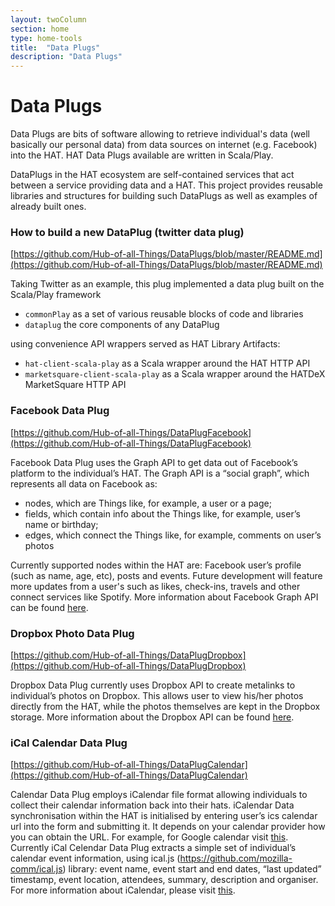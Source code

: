 ```yaml
---
layout: twoColumn
section: home
type: home-tools
title:  "Data Plugs"
description: "Data Plugs"
---
```


# Data Plugs 

Data Plugs are bits of software allowing to retrieve individual's data (well basically our personal data) from data sources on internet (e.g. Facebook) into the HAT. HAT Data Plugs available are written in Scala/Play.

DataPlugs in the HAT ecosystem are self-contained services that act between a service providing data and a HAT. This project provides reusable libraries and structures for building such DataPlugs as well as examples of already built ones.

### How to build a new DataPlug (twitter data plug)

[https://github.com/Hub-of-all-Things/DataPlugs/blob/master/README.md](https://github.com/Hub-of-all-Things/DataPlugs/blob/master/README.md)

Taking Twitter as an example, this plug implemented a data plug built on the Scala/Play framework 

- `commonPlay` as a set of various reusable blocks of code and libraries
- `dataplug` the core components of any DataPlug

using convenience API wrappers served as HAT Library Artifacts:

- `hat-client-scala-play` as a Scala wrapper around the HAT HTTP API
- `marketsquare-client-scala-play` as a Scala wrapper around the HATDeX MarketSquare HTTP API

### Facebook Data Plug

[https://github.com/Hub-of-all-Things/DataPlugFacebook](https://github.com/Hub-of-all-Things/DataPlugFacebook)

Facebook Data Plug uses the Graph API to get data out of Facebook’s platform to the individual’s HAT. The Graph API is a “social graph”, which represents all data on Facebook as:
- nodes, which are Things like, for example, a user or a page;
- fields, which contain info about the Things like, for example, user’s name or birthday;
- edges, which connect the Things like, for example, comments on user’s photos

Currently supported nodes within the HAT are: Facebook user’s profile (such as name, age, etc), posts and events. Future development will feature more updates from a user's such as likes, check-ins, travels and other connect services like Spotify. More information about Facebook Graph API can be found [here](https://developers.facebook.com/docs/graph-api/reference).

### Dropbox Photo Data Plug

[https://github.com/Hub-of-all-Things/DataPlugDropbox](https://github.com/Hub-of-all-Things/DataPlugDropbox)

Dropbox Data Plug currently uses Dropbox API to create metalinks to individual’s photos on Dropbox. This allows user to view his/her photos directly from the HAT, while the photos themselves are kept in the Dropbox storage. More information about the Dropbox API can be found [here](https://www.dropbox.com/developers/documentation/http/documentation).

### iCal Calendar Data Plug

[https://github.com/Hub-of-all-Things/DataPlugCalendar](https://github.com/Hub-of-all-Things/DataPlugCalendar)

Calendar Data Plug employs iCalendar file format allowing individuals to collect their calendar information back into their hats. iCalendar Data synchronisation within the HAT is initialised by entering user’s ics calendar url into the form and submitting it. It depends on your calendar provider how you can obtain the URL. For example, for Google calendar visit [this](https://support.google.com/calendar/answer/37648?hl=en). Currently iCal Celendar Data Plug extracts a simple set of individual’s calendar event information, using ical.js (https://github.com/mozilla-comm/ical.js) library: event name, event start and end dates, “last updated” timestamp, event location, attendees, summary, description and organiser. For more information about iCalendar, please visit [this](https://en.wikipedia.org/wiki/ICalendar).
